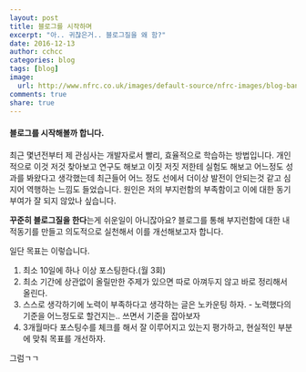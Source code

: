 ```yaml
---
layout: post
title: 블로그를 시작하며
excerpt: "아.. 귀찮은거.. 블로그질을 왜 함?"
date: 2016-12-13
author: cchcc
categories: blog
tags: [blog]
image:
  url: http://www.nfrc.co.uk/images/default-source/nfrc-images/blog-banner.jpg
comments: true
share: true
---
```


#### 블로그를 시작해볼까 합니다.

최근 몇년전부터 제 관심사는 개발자로서 빨리, 효율적으로 학습하는 방법입니다. 개인적으로 이것 저것 찾아보고
연구도 해보고 이짓 저짓 저한테 실험도 해보고 어느정도 성과를 봐왔다고 생각했는데 최근들어 어느 정도 선에서
더이상 발전이 안되는것 같고 심지어 역행하는 느낌도 들었습니다. 원인은 저의 부지런함의 부족함이고 이에 대한
동기부여가 잘 되지 않았나 싶습니다.

**꾸준히 블로그질을 한다**는게 쉬운일이 아니잖아요? 블로그를 통해 부지런함에 대한 내적동기를 만들고
의도적으로 실천해서 이를 개선해보고자 합니다.

일단 목표는 이렇습니다.  

1. 최소 10일에 하나 이상 포스팅한다.(월 3회)
2. 최소 기간에 상관없이 올릴만한 주제가 있으면 따로 아껴두지 않고 바로 정리해서 올린다.
3. 스스로 생각하기에 노력이 부족하다고 생각하는 글은 노카운팅 하자. - 노력했다의 기준을 어느정도로 할건지는.. 쓰면서 기준을 잡아보자
4. 3개월마다 포스팅수를 체크를 해서 잘 이루어지고 있는지 평가하고, 현실적인 부분에 맞춰 목표를 개선하자.

그럼ㄱㄱ
